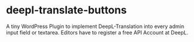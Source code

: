 # deepl-translate-buttons
A tiny WordPress Plugin to implement DeepL-Translation into every admin input field or textarea. Editors have to register a free API Account at DeepL.
